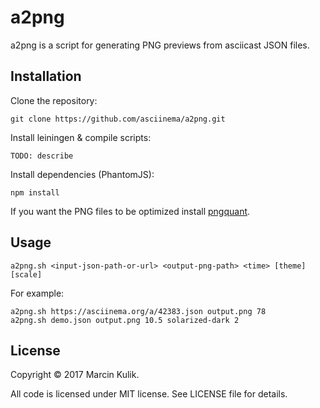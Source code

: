 # a2png

a2png is a script for generating PNG previews from asciicast JSON files.

## Installation

Clone the repository:

    git clone https://github.com/asciinema/a2png.git

Install leiningen & compile scripts:

    TODO: describe

Install dependencies (PhantomJS):

    npm install

If you want the PNG files to be optimized install
[pngquant](https://pngquant.org/).

## Usage

    a2png.sh <input-json-path-or-url> <output-png-path> <time> [theme] [scale]

For example:

    a2png.sh https://asciinema.org/a/42383.json output.png 78
    a2png.sh demo.json output.png 10.5 solarized-dark 2

## License

Copyright © 2017 Marcin Kulik.

All code is licensed under MIT license. See LICENSE file for details.
